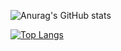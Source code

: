 ![Anurag's GitHub stats](https://github-readme-stats.vercel.app/api?username=Mutersec&show_icons=true&theme=radical)

[![Top Langs](https://github-readme-stats.vercel.app/api/top-langs/?username=Mutersec&hide_progress=true)](https://github.com/Mutersec/github-readme-stats)
